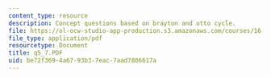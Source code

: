 ```yaml
---
content_type: resource
description: Concept questions based on brayton and otto cycle.
file: https://ol-ocw-studio-app-production.s3.amazonaws.com/courses/16-01-unified-engineering-i-ii-iii-iv-fall-2005-spring-2006/be72f3694a6793b37eac7aad7806617a_q5_7.PDF
file_type: application/pdf
resourcetype: Document
title: q5_7.PDF
uid: be72f369-4a67-93b3-7eac-7aad7806617a
---
```

